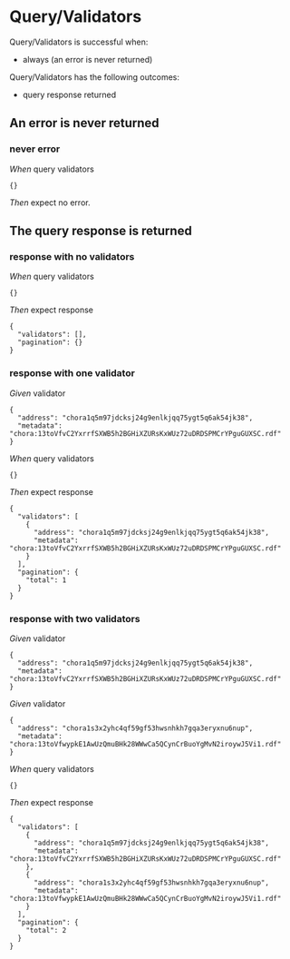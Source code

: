 # Query/Validators

Query/Validators is successful when:
  - always (an error is never returned)

  Query/Validators has the following outcomes:
  - query response returned

## An error is never returned

### never error

_When_ query validators

```
{}
```

_Then_ expect no error.

## The query response is returned

### response with no validators

_When_ query validators

```
{}
```

_Then_ expect response

```
{
  "validators": [],
  "pagination": {}
}
```

### response with one validator

_Given_ validator

```
{
  "address": "chora1q5m97jdcksj24g9enlkjqq75ygt5q6ak54jk38",
  "metadata": "chora:13toVfvC2YxrrfSXWB5h2BGHiXZURsKxWUz72uDRDSPMCrYPguGUXSC.rdf"
}
```

_When_ query validators

```
{}
```

_Then_ expect response

```
{
  "validators": [
    {
      "address": "chora1q5m97jdcksj24g9enlkjqq75ygt5q6ak54jk38",
      "metadata": "chora:13toVfvC2YxrrfSXWB5h2BGHiXZURsKxWUz72uDRDSPMCrYPguGUXSC.rdf"
    }
  ],
  "pagination": {
    "total": 1
  }
}
```

### response with two validators

_Given_ validator

```
{
  "address": "chora1q5m97jdcksj24g9enlkjqq75ygt5q6ak54jk38",
  "metadata": "chora:13toVfvC2YxrrfSXWB5h2BGHiXZURsKxWUz72uDRDSPMCrYPguGUXSC.rdf"
}
```

_Given_ validator

```
{
  "address": "chora1s3x2yhc4qf59gf53hwsnhkh7gqa3eryxnu6nup",
  "metadata": "chora:13toVfwypkE1AwUzQmuBHk28WWwCa5QCynCrBuoYgMvN2iroywJ5Vi1.rdf"
}
```

_When_ query validators

```
{}
```

_Then_ expect response

```
{
  "validators": [
    {
      "address": "chora1q5m97jdcksj24g9enlkjqq75ygt5q6ak54jk38",
      "metadata": "chora:13toVfvC2YxrrfSXWB5h2BGHiXZURsKxWUz72uDRDSPMCrYPguGUXSC.rdf"
    },
    {
      "address": "chora1s3x2yhc4qf59gf53hwsnhkh7gqa3eryxnu6nup",
      "metadata": "chora:13toVfwypkE1AwUzQmuBHk28WWwCa5QCynCrBuoYgMvN2iroywJ5Vi1.rdf"
    }
  ],
  "pagination": {
    "total": 2
  }
}
```
